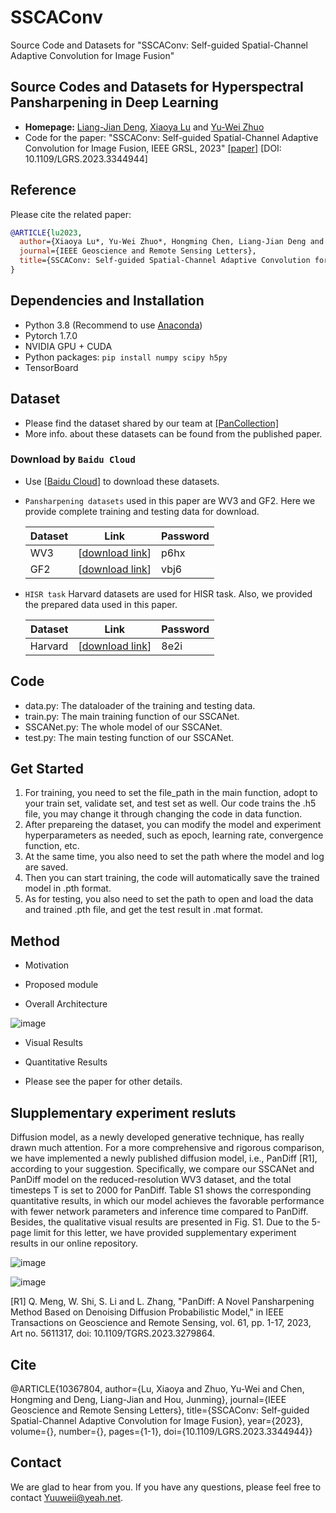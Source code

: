 # SSCAConv
Source Code and Datasets for "SSCAConv: Self-guided Spatial-Channel Adaptive Convolution for Image Fusion" 

## Source Codes and Datasets for Hyperspectral Pansharpening in Deep Learning


* **Homepage:** [Liang-Jian Deng](https://liangjiandeng.github.io/), [Xiaoya Lu](https://ursulalujun.github.io/about.html) and [Yu-Wei Zhuo](https://pluto-wei.github.io/)
* Code for the paper: "SSCAConv: Self-guided Spatial-Channel Adaptive Convolution for Image Fusion, IEEE GRSL, 2023" [[paper]]((https://ieeexplore.ieee.org/document/10367804)) [DOI: 10.1109/LGRS.2023.3344944]



## Reference

Please cite the related paper:

```bibtex
@ARTICLE{lu2023,
  author={Xiaoya Lu*, Yu-Wei Zhuo*, Hongming Chen, Liang-Jian Deng and Junming Hou},
  journal={IEEE Geoscience and Remote Sensing Letters}, 
  title={SSCAConv: Self-guided Spatial-Channel Adaptive Convolution for Image Fusion}
}
```



## Dependencies and Installation

* Python 3.8 (Recommend to use [Anaconda](https://www.anaconda.com/))
* Pytorch 1.7.0
* NVIDIA GPU + CUDA
* Python packages: `pip install numpy scipy h5py`
* TensorBoard



## Dataset

* Please find the dataset shared by our team at [[PanCollection]](https://liangjiandeng.github.io/PanCollection.html)
* More info. about these datasets can be found from the published paper.

### Download by ``Baidu Cloud``

* Use [[Baidu Cloud](https://pan.baidu.com/pcloud/home)] to download these datasets.

* ```Pansharpening datasets``` used in this paper are WV3 and GF2. Here we provide complete training and testing data for download.

  | Dataset            | Link                                                         | Password |
  | ------------------ | ------------------------------------------------------------ | -------- |
  | WV3 | [[download link](https://pan.baidu.com/s/1rFf5KdoNp4LakwCNBn-LRQ)] | p6hx     |
  | GF2 | [[download link](https://pan.baidu.com/s/1fhCpNlnLEafkmCFwhc9_zw)] | vbj6     |

* ```HISR task``` Harvard datasets are used for HISR task. Also, we provided the prepared data used in this paper.

  | Dataset            | Link                                                         | Password |
  | ------------------ | ------------------------------------------------------------ | -------- |
  | Harvard       | [[download link](https://pan.baidu.com/s/1JgtKLIcozXec6DfmMs22Cw)] | 8e2i     |

## Code

* data.py: The dataloader of the training and testing data.
* train.py: The main training function of our SSCANet.
* SSCANet.py: The whole model of our SSCANet.
* test.py: The main testing function of our SSCANet.



## Get Started

1. For training, you need to set the file_path in the main function, adopt to your train set, validate set, and test set as well. Our code trains the .h5 file, you may change it through changing the code in data function.
2. After prepareing the dataset, you can modify the model and experiment hyperparameters as needed, such as epoch, learning rate, convergence function, etc. 
3. At the same time, you also need to set the path where the model and log are saved.
4. Then you can start training, the code will automatically save the trained model in .pth format.
5. As for testing, you also need to set the path to open and load the data and trained .pth file, and get the test result in .mat format.




## Method

* Motivation
  
* Proposed module

* Overall Architecture

![image](https://github.com/Pluto-wei/SSCAConv/assets/73097943/8fd33235-1b1a-4084-8ec2-0501e69adea8)


* Visual Results

* Quantitative Results

* Please see the paper for other details.

## Slupplementary experiment resluts
Diffusion model, as a newly developed generative technique, has really drawn much attention. For a more comprehensive and rigorous comparison, we have implemented a newly published diffusion model, i.e., PanDiff [R1], according to your suggestion. Specifically, we compare our SSCANet and PanDiff model on the reduced-resolution WV3 dataset, and the total timesteps T is set to 2000 for PanDiff. Table S1 shows the corresponding quantitative results, in which our model achieves the favorable performance with fewer network parameters and inference time 
compared to PanDiff. Besides, the qualitative visual results are presented in Fig. S1. Due to the 5-page limit 
for this letter, we have provided supplementary experiment results in our online repository.

![image](https://github.com/Pluto-wei/SSCAConv/assets/73097943/cdcb157a-41bc-45fa-8cd1-eb16af80ffd5)

![image](https://github.com/Pluto-wei/SSCAConv/assets/73097943/dc4fe589-28bf-4768-89ad-05854d9efb02)

[R1] Q. Meng, W. Shi, S. Li and L. Zhang, "PanDiff: A Novel Pansharpening Method Based on Denoising 
Diffusion Probabilistic Model," in IEEE Transactions on Geoscience and Remote Sensing, vol. 61, pp. 1-17, 
2023, Art no. 5611317, doi: 10.1109/TGRS.2023.3279864.


## Cite
@ARTICLE{10367804,
  author={Lu, Xiaoya and Zhuo, Yu-Wei and Chen, Hongming and Deng, Liang-Jian and Hou, Junming},
  journal={IEEE Geoscience and Remote Sensing Letters}, 
  title={SSCAConv: Self-guided Spatial-Channel Adaptive Convolution for Image Fusion}, 
  year={2023},
  volume={},
  number={},
  pages={1-1},
  doi={10.1109/LGRS.2023.3344944}}


## Contact

We are glad to hear from you. If you have any questions, please feel free to contact Yuuweii@yeah.net.





